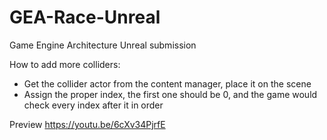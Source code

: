 # GEA-Race-Unreal
Game Engine Architecture Unreal submission

How to add more colliders:
- Get the collider actor from the content manager, place it on the scene
- Assign the proper index, the first one should be 0, and the game would check every index after it in order

Preview
https://youtu.be/6cXv34PjrfE
